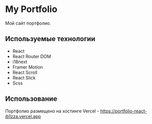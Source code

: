 # My Portfolio

Мой сайт портфолио.

## Используемые технологии

- React 
- React Router DOM
- i18next
- Framer Motion
- React Scroll
- React Slick
- Scss

## Использование

Портфолио размещено на хостинге Vercel - https://portfolio-react-ib1zza.vercel.app
